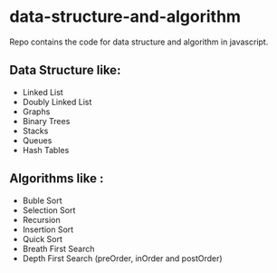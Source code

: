 # data-structure-and-algorithm 
Repo contains the code for data structure and algorithm in javascript. 
## Data Structure like:
* Linked List
* Doubly Linked List
* Graphs
* Binary Trees
* Stacks 
* Queues
* Hash Tables

## Algorithms like :
* Buble Sort
* Selection Sort
* Recursion
* Insertion Sort
* Quick Sort
* Breath First Search
* Depth First Search (preOrder, inOrder and postOrder)
